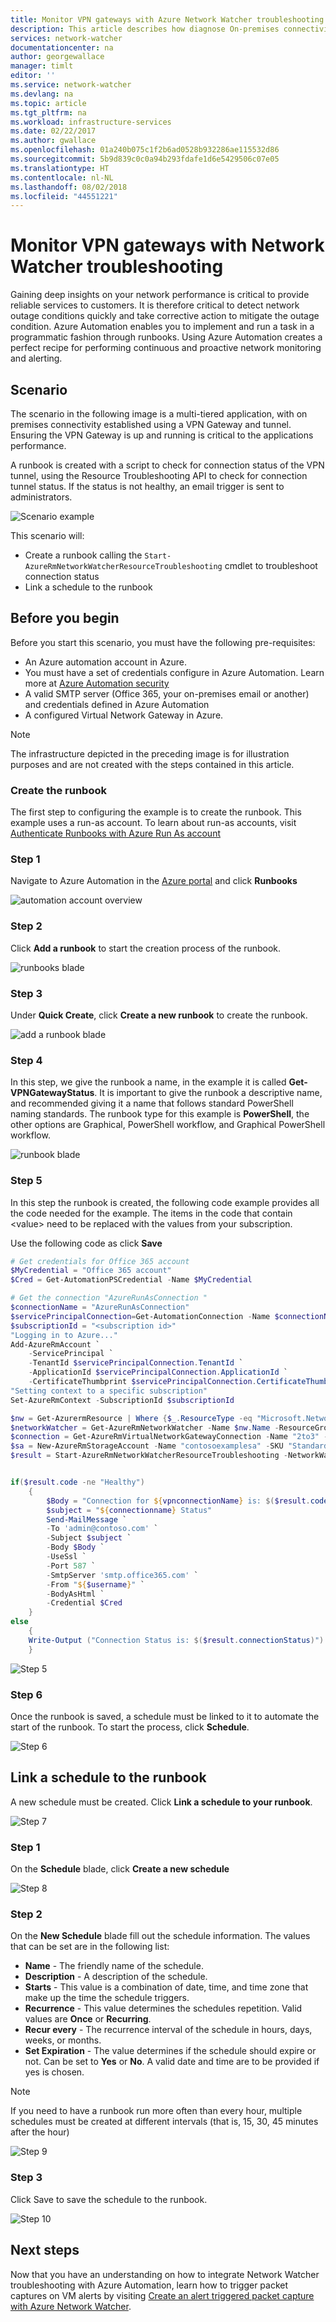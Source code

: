 ```yaml
---
title: Monitor VPN gateways with Azure Network Watcher troubleshooting | Microsoft Docs
description: This article describes how diagnose On-premises connectivity with Azure Automation and Network Watcher
services: network-watcher
documentationcenter: na
author: georgewallace
manager: timlt
editor: ''
ms.service: network-watcher
ms.devlang: na
ms.topic: article
ms.tgt_pltfrm: na
ms.workload: infrastructure-services
ms.date: 02/22/2017
ms.author: gwallace
ms.openlocfilehash: 01a240b075c1f2b6ad0528b932286ae115532d86
ms.sourcegitcommit: 5b9d839c0c0a94b293fdafe1d6e5429506c07e05
ms.translationtype: HT
ms.contentlocale: nl-NL
ms.lasthandoff: 08/02/2018
ms.locfileid: "44551221"
---
```

# <a name="monitor-vpn-gateways-with-network-watcher-troubleshooting"></a>Monitor VPN gateways with Network Watcher troubleshooting

Gaining deep insights on your network performance is critical to provide reliable services to customers. It is therefore critical to detect network outage conditions quickly and take corrective action to mitigate the outage condition. Azure Automation enables you to implement and run a task in a programmatic fashion through runbooks. Using Azure Automation creates a perfect recipe for performing continuous and proactive network monitoring and alerting.

## <a name="scenario"></a>Scenario

The scenario in the following image is a multi-tiered application, with on premises connectivity established using a VPN Gateway and tunnel. Ensuring the VPN Gateway is up and running is critical to the applications performance.

A runbook is created with a script to check for connection status of the VPN tunnel, using the Resource Troubleshooting API to check for connection tunnel status. If the status is not healthy, an email trigger is sent to administrators.

![Scenario example][scenario]

This scenario will:

- Create a runbook calling the `Start-AzureRmNetworkWatcherResourceTroubleshooting` cmdlet to troubleshoot connection status
- Link a schedule to the runbook

## <a name="before-you-begin"></a>Before you begin

Before you start this scenario, you must have the following pre-requisites:

- An Azure automation account in Azure.
- You must have a set of credentials configure in Azure Automation. Learn more at [Azure Automation security](../automation/automation-security-overview.md)
- A valid SMTP server (Office 365, your on-premises email or another) and credentials defined in Azure Automation
- A configured Virtual Network Gateway in Azure.

> [!NOTE]
> The infrastructure depicted in the preceding image is for illustration purposes and are not created with the steps contained in this article.

### <a name="create-the-runbook"></a>Create the runbook

The first step to configuring the example is to create the runbook. This example uses a run-as account. To learn about run-as accounts, visit [Authenticate Runbooks with Azure Run As account](../automation/automation-sec-configure-azure-runas-account.md#create-an-automation-account-from-the-azure-portal)

### <a name="step-1"></a>Step 1

Navigate to Azure Automation in the [Azure portal](https://portal.azure.com) and click **Runbooks**

![automation account overview][1]

### <a name="step-2"></a>Step 2

Click **Add a runbook** to start the creation process of the runbook.

![runbooks blade][2]

### <a name="step-3"></a>Step 3

Under **Quick Create**, click **Create a new runbook** to create the runbook.

![add a runbook blade][3]

### <a name="step-4"></a>Step 4

In this step, we give the runbook a name, in the example it is called **Get-VPNGatewayStatus**. It is important to give the runbook a descriptive name, and recommended giving it a name that follows standard PowerShell naming standards. The runbook type for this example is **PowerShell**, the other options are Graphical, PowerShell workflow, and Graphical PowerShell workflow.

![runbook blade][4]

### <a name="step-5"></a>Step 5

In this step the runbook is created, the following code example provides all the code needed for the example. The items in the code that contain \<value\> need to be replaced with the values from your subscription.

Use the following code as click **Save**

```PowerShell
# Get credentials for Office 365 account
$MyCredential = "Office 365 account"
$Cred = Get-AutomationPSCredential -Name $MyCredential

# Get the connection "AzureRunAsConnection "
$connectionName = "AzureRunAsConnection"
$servicePrincipalConnection=Get-AutomationConnection -Name $connectionName
$subscriptionId = "<subscription id>"
"Logging in to Azure..."
Add-AzureRmAccount `
    -ServicePrincipal `
    -TenantId $servicePrincipalConnection.TenantId `
    -ApplicationId $servicePrincipalConnection.ApplicationId `
    -CertificateThumbprint $servicePrincipalConnection.CertificateThumbprint
"Setting context to a specific subscription"
Set-AzureRmContext -SubscriptionId $subscriptionId

$nw = Get-AzurermResource | Where {$_.ResourceType -eq "Microsoft.Network/networkWatchers" -and $_.Location -eq "WestCentralUS" }
$networkWatcher = Get-AzureRmNetworkWatcher -Name $nw.Name -ResourceGroupName $nw.ResourceGroupName
$connection = Get-AzureRmVirtualNetworkGatewayConnection -Name "2to3" -ResourceGroupName "testrg"
$sa = New-AzureRmStorageAccount -Name "contosoexamplesa" -SKU "Standard_LRS" -ResourceGroupName "testrg" -Location "WestCentralUS"
$result = Start-AzureRmNetworkWatcherResourceTroubleshooting -NetworkWatcher $networkWatcher -TargetResourceId $connection.Id -StorageId $sa.Id -StoragePath "$($sa.PrimaryEndpoints.Blob)logs"


if($result.code -ne "Healthy")
    {
        $Body = "Connection for ${vpnconnectionName} is: $($result.code). View the logs at $($sa.PrimaryEndpoints.Blob)logs to learn more."
        $subject = "${connectionname} Status"
        Send-MailMessage `
        -To 'admin@contoso.com' `
        -Subject $subject `
        -Body $Body `
        -UseSsl `
        -Port 587 `
        -SmtpServer 'smtp.office365.com' `
        -From "${$username}" `
        -BodyAsHtml `
        -Credential $Cred
    }
else
    {
    Write-Output ("Connection Status is: $($result.connectionStatus)")
    }
```

![Step 5][5]

### <a name="step-6"></a>Step 6

Once the runbook is saved, a schedule must be linked to it to automate the start of the runbook. To start the process, click **Schedule**.

![Step 6][6]

## <a name="link-a-schedule-to-the-runbook"></a>Link a schedule to the runbook

A new schedule must be created. Click **Link a schedule to your runbook**.

![Step 7][7]

### <a name="step-1"></a>Step 1

On the **Schedule** blade, click **Create a new schedule**

![Step 8][8]

### <a name="step-2"></a>Step 2

On the **New Schedule** blade fill out the schedule information. The values that can be set are in the following list:

- **Name** - The friendly name of the schedule.
- **Description** - A description of the schedule.
- **Starts** - This value is a combination of date, time, and time zone that make up the time the schedule triggers.
- **Recurrence** - This value determines the schedules repetition.  Valid values are **Once** or **Recurring**.
- **Recur every** - The recurrence interval of the schedule in hours, days, weeks, or months.
- **Set Expiration** - The value determines if the schedule should expire or not. Can be set to **Yes** or **No**. A valid date and time are to be provided if yes is chosen.

> [!NOTE]
> If you need to have a runbook run more often than every hour, multiple schedules must be created at different intervals (that is, 15, 30, 45 minutes after the hour)

![Step 9][9]

### <a name="step-3"></a>Step 3

Click Save to save the schedule to the runbook.

![Step 10][10]

## <a name="next-steps"></a>Next steps

Now that you have an understanding on how to integrate Network Watcher troubleshooting with Azure Automation, learn how to trigger packet captures on VM alerts by visiting [Create an alert triggered packet capture with Azure Network Watcher](network-watcher-alert-triggered-packet-capture.md).

<!-- images -->
[scenario]: https://docstestmedia1.blob.core.windows.net/azure-media/articles/network-watcher/media/network-watcher-monitor-with-azure-automation/scenario.png
[1]: https://docstestmedia1.blob.core.windows.net/azure-media/articles/network-watcher/media/network-watcher-monitor-with-azure-automation/figure1.png
[2]: https://docstestmedia1.blob.core.windows.net/azure-media/articles/network-watcher/media/network-watcher-monitor-with-azure-automation/figure2.png
[3]: https://docstestmedia1.blob.core.windows.net/azure-media/articles/network-watcher/media/network-watcher-monitor-with-azure-automation/figure3.png
[4]: https://docstestmedia1.blob.core.windows.net/azure-media/articles/network-watcher/media/network-watcher-monitor-with-azure-automation/figure4.png
[5]: https://docstestmedia1.blob.core.windows.net/azure-media/articles/network-watcher/media/network-watcher-monitor-with-azure-automation/figure5.png
[6]: https://docstestmedia1.blob.core.windows.net/azure-media/articles/network-watcher/media/network-watcher-monitor-with-azure-automation/figure6.png
[7]: https://docstestmedia1.blob.core.windows.net/azure-media/articles/network-watcher/media/network-watcher-monitor-with-azure-automation/figure7.png
[8]: https://docstestmedia1.blob.core.windows.net/azure-media/articles/network-watcher/media/network-watcher-monitor-with-azure-automation/figure8.png
[9]: https://docstestmedia1.blob.core.windows.net/azure-media/articles/network-watcher/media/network-watcher-monitor-with-azure-automation/figure9.png
[10]: https://docstestmedia1.blob.core.windows.net/azure-media/articles/network-watcher/media/network-watcher-monitor-with-azure-automation/figure10.png











